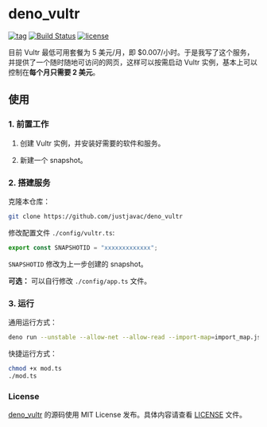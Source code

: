 # deno_vultr

[![tag](https://img.shields.io/github/release/justjavac/deno_vultr)](https://github.com/justjavac/deno_vultr/releases)
[![Build Status](https://github.com/justjavac/deno_vultr/workflows/ci/badge.svg?branch=master)](https://github.com/justjavac/deno_vultr/actions)
[![license](https://img.shields.io/github/license/justjavac/deno_vultr)](https://github.com/justjavac/deno_vultr/blob/master/LICENSE)

目前 Vultr 最低可用套餐为 5 美元/月，即 $0.007/小时。于是我写了这个服务，并提供了一个随时随地可访问的网页，这样可以按需启动 Vultr 实例，基本上可以控制在**每个月只需要 2 美元**。

## 使用

### 1. 前置工作

1. 创建 Vultr 实例，并安装好需要的软件和服务。

1. 新建一个 snapshot。

### 2. 搭建服务

克隆本仓库：

```bash
git clone https://github.com/justjavac/deno_vultr
```

修改配置文件 `./config/vultr.ts`:

```ts
export const SNAPSHOTID = "xxxxxxxxxxxxx";
```

`SNAPSHOTID` 修改为上一步创建的 snapshot。

**可选：** 可以自行修改 `./config/app.ts` 文件。

### 3. 运行

通用运行方式：

```bash
deno run --unstable --allow-net --allow-read --import-map=import_map.json ./mod.ts
```

快捷运行方式：

```bash
chmod +x mod.ts
./mod.ts
```

### License

[deno_vultr](https://github.com/justjavac/deno_vultr) 的源码使用 MIT License 发布。具体内容请查看 [LICENSE](./LICENSE) 文件。
